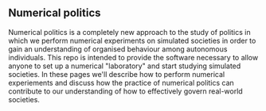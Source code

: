 ## Numerical politics

Numerical politics is a completely new approach to the study of politics in which we perform numerical experiments on simulated societies in order to gain an understanding of organised behaviour among autonomous individuals. This repo is intended to provide the software necessary to allow anyone to set up a numerical "laboratory" and start studying simulated societies. In these pages we'll describe how to perform numerical experiements and discuss how the practice of numerical politics can contribute to our understanding of how to effectively govern real-world societies.

